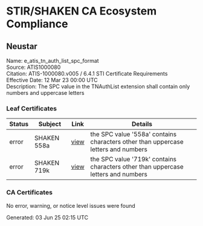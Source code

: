 # STIR/SHAKEN CA Ecosystem Compliance

## Neustar

Name: e_atis_tn_auth_list_spc_format\
Source: ATIS1000080\
Citation: ATIS-1000080.v005 / 6.4.1 STI Certificate Requirements\
Effective Date: 12 Mar 23 00:00 UTC\
Description: The SPC value in the TNAuthList extension shall contain only numbers and uppercase letters

### Leaf Certificates

| Status | Subject | Link | Details |
|--------|---------|------|---------|
| error | SHAKEN 558a | [view](../../CERTS/6af235e2580e430922580fbdf255be09b24d784d63ddd118d338dd2527a6fa36/README.md) | the SPC value '558a' contains characters other than uppercase letters and numbers |
| error | SHAKEN 719k | [view](../../CERTS/31b8e7e61121d38cb205a6e125de2112289f5c775402f6920a327f140b8c0ce2/README.md) | the SPC value '719k' contains characters other than uppercase letters and numbers |

### CA Certificates

No error, warning, or notice level issues were found


Generated: 03 Jun 25 02:15 UTC